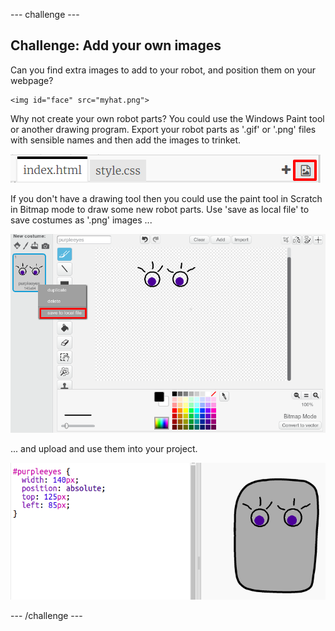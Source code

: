 --- challenge ---
## Challenge: Add your own images
Can you find extra images to add to your robot, and position them on your webpage? 

```
<img id="face" src="myhat.png">
```

Why not create your own robot parts? You could use the Windows Paint tool or another drawing program. Export your robot parts as '.gif' or '.png' files with sensible names and then add the images to trinket. 

![screenshot](images/robot-image-add.png)

If you don't have a drawing tool then you could use the paint tool in Scratch in Bitmap mode to draw some new robot parts. Use 'save as local file' to save costumes as '.png' images ...

![screenshot](images/robot-scratch-paint.png)

... and upload and use them into your project.

![screenshot](images/robot-use-purple-eyes.png)

--- /challenge ---